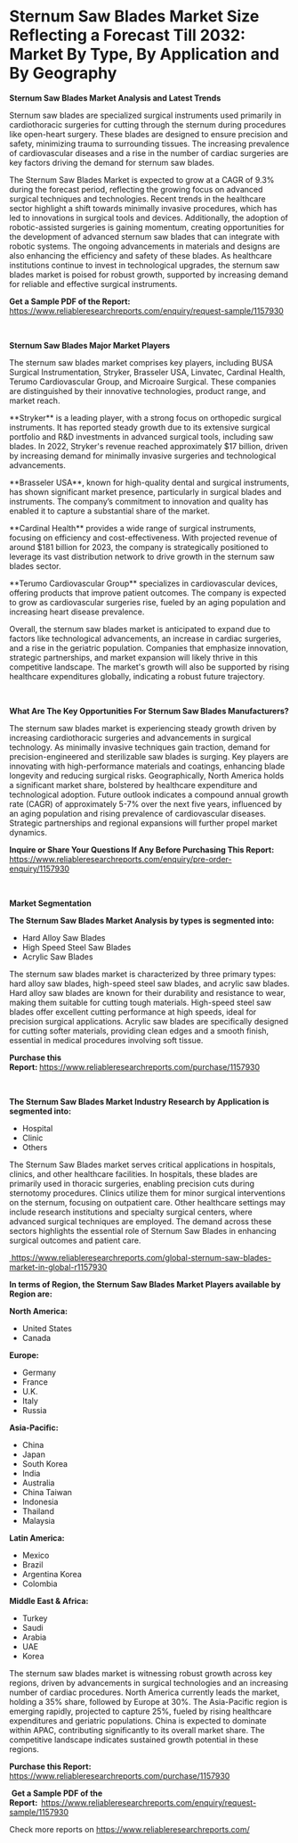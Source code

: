 <p><h1>Sternum Saw Blades Market Size Reflecting a Forecast Till 2032: Market By Type, By Application and By Geography</h1></p><p><strong>Sternum Saw Blades Market Analysis and Latest Trends</strong></p>
<p><p>Sternum saw blades are specialized surgical instruments used primarily in cardiothoracic surgeries for cutting through the sternum during procedures like open-heart surgery. These blades are designed to ensure precision and safety, minimizing trauma to surrounding tissues. The increasing prevalence of cardiovascular diseases and a rise in the number of cardiac surgeries are key factors driving the demand for sternum saw blades.</p><p>The Sternum Saw Blades Market is expected to grow at a CAGR of 9.3% during the forecast period, reflecting the growing focus on advanced surgical techniques and technologies. Recent trends in the healthcare sector highlight a shift towards minimally invasive procedures, which has led to innovations in surgical tools and devices. Additionally, the adoption of robotic-assisted surgeries is gaining momentum, creating opportunities for the development of advanced sternum saw blades that can integrate with robotic systems. The ongoing advancements in materials and designs are also enhancing the efficiency and safety of these blades. As healthcare institutions continue to invest in technological upgrades, the sternum saw blades market is poised for robust growth, supported by increasing demand for reliable and effective surgical instruments.</p></p>
<p><strong>Get a Sample PDF of the Report:&nbsp;</strong> <a href="https://www.reliableresearchreports.com/enquiry/request-sample/1157930?utm_campaign=3261&utm_medium=2&utm_source=Github&utm_content=ia&utm_term=04032025&utm_id=sternum-saw-blades">https://www.reliableresearchreports.com/enquiry/request-sample/1157930</a></p>
<p>&nbsp;</p>
<p><strong>Sternum Saw Blades Major Market Players</strong></p>
<p><p>The sternum saw blades market comprises key players, including BUSA Surgical Instrumentation, Stryker, Brasseler USA, Linvatec, Cardinal Health, Terumo Cardiovascular Group, and Microaire Surgical. These companies are distinguished by their innovative technologies, product range, and market reach.</p><p>**Stryker** is a leading player, with a strong focus on orthopedic surgical instruments. It has reported steady growth due to its extensive surgical portfolio and R&D investments in advanced surgical tools, including saw blades. In 2022, Stryker's revenue reached approximately $17 billion, driven by increasing demand for minimally invasive surgeries and technological advancements.</p><p>**Brasseler USA**, known for high-quality dental and surgical instruments, has shown significant market presence, particularly in surgical blades and instruments. The company’s commitment to innovation and quality has enabled it to capture a substantial share of the market.</p><p>**Cardinal Health** provides a wide range of surgical instruments, focusing on efficiency and cost-effectiveness. With projected revenue of around $181 billion for 2023, the company is strategically positioned to leverage its vast distribution network to drive growth in the sternum saw blades sector.</p><p>**Terumo Cardiovascular Group** specializes in cardiovascular devices, offering products that improve patient outcomes. The company is expected to grow as cardiovascular surgeries rise, fueled by an aging population and increasing heart disease prevalence.</p><p>Overall, the sternum saw blades market is anticipated to expand due to factors like technological advancements, an increase in cardiac surgeries, and a rise in the geriatric population. Companies that emphasize innovation, strategic partnerships, and market expansion will likely thrive in this competitive landscape. The market's growth will also be supported by rising healthcare expenditures globally, indicating a robust future trajectory.</p></p>
<p>&nbsp;</p>
<p><strong>What Are The Key Opportunities For Sternum Saw Blades Manufacturers?</strong></p>
<p><p>The sternum saw blades market is experiencing steady growth driven by increasing cardiothoracic surgeries and advancements in surgical technology. As minimally invasive techniques gain traction, demand for precision-engineered and sterilizable saw blades is surging. Key players are innovating with high-performance materials and coatings, enhancing blade longevity and reducing surgical risks. Geographically, North America holds a significant market share, bolstered by healthcare expenditure and technological adoption. Future outlook indicates a compound annual growth rate (CAGR) of approximately 5-7% over the next five years, influenced by an aging population and rising prevalence of cardiovascular diseases. Strategic partnerships and regional expansions will further propel market dynamics.</p></p>
<p><strong>Inquire or Share Your Questions If Any Before Purchasing This Report:</strong> <a href="https://www.reliableresearchreports.com/enquiry/pre-order-enquiry/1157930?utm_campaign=3261&utm_medium=2&utm_source=Github&utm_content=ia&utm_term=04032025&utm_id=sternum-saw-blades">https://www.reliableresearchreports.com/enquiry/pre-order-enquiry/1157930</a></p>
<p>&nbsp;</p>
<p><strong>Market Segmentation</strong></p>
<p><strong>The Sternum Saw Blades Market Analysis by types is segmented into:</strong></p>
<p><ul><li>Hard Alloy Saw Blades</li><li>High Speed Steel Saw Blades</li><li>Acrylic Saw Blades</li></ul></p>
<p><p>The sternum saw blades market is characterized by three primary types: hard alloy saw blades, high-speed steel saw blades, and acrylic saw blades. Hard alloy saw blades are known for their durability and resistance to wear, making them suitable for cutting tough materials. High-speed steel saw blades offer excellent cutting performance at high speeds, ideal for precision surgical applications. Acrylic saw blades are specifically designed for cutting softer materials, providing clean edges and a smooth finish, essential in medical procedures involving soft tissue.</p></p>
<p><strong>Purchase this Report:&nbsp;</strong><a href="https://www.reliableresearchreports.com/purchase/1157930?utm_campaign=3261&utm_medium=2&utm_source=Github&utm_content=ia&utm_term=04032025&utm_id=sternum-saw-blades">https://www.reliableresearchreports.com/purchase/1157930</a></p>
<p>&nbsp;</p>
<p><strong>The Sternum Saw Blades Market Industry Research by Application is segmented into:</strong></p>
<p><ul><li>Hospital</li><li>Clinic</li><li>Others</li></ul></p>
<p><p>The Sternum Saw Blades market serves critical applications in hospitals, clinics, and other healthcare facilities. In hospitals, these blades are primarily used in thoracic surgeries, enabling precision cuts during sternotomy procedures. Clinics utilize them for minor surgical interventions on the sternum, focusing on outpatient care. Other healthcare settings may include research institutions and specialty surgical centers, where advanced surgical techniques are employed. The demand across these sectors highlights the essential role of Sternum Saw Blades in enhancing surgical outcomes and patient care.</p></p>
<p><a href="https://www.reliableresearchreports.com/global-sternum-saw-blades-market-in-global-r1157930?utm_campaign=3261&utm_medium=2&utm_source=Github&utm_content=ia&utm_term=04032025&utm_id=sternum-saw-blades">&nbsp;https://www.reliableresearchreports.com/global-sternum-saw-blades-market-in-global-r1157930</a></p>
<p><strong>In terms of Region, the Sternum Saw Blades Market Players available by Region are:</strong></p>
<p>
    <p> <strong> North America: </strong>
        <ul>
            <li>United States</li>
            <li>Canada</li>
        </ul>
        </p> 
    <p> <strong> Europe: </strong>
        <ul>
            <li>Germany</li>
            <li>France</li>
            <li>U.K.</li>
            <li>Italy</li>
            <li>Russia</li>
        </ul>
        </p> 
    <p> <strong> Asia-Pacific: </strong>
        <ul>
            <li>China</li>
            <li>Japan</li>
            <li>South Korea</li>
            <li>India</li>
            <li>Australia</li>
            <li>China Taiwan</li>
            <li>Indonesia</li>
            <li>Thailand</li>
            <li>Malaysia</li>
        </ul>
        </p> 
    <p> <strong> Latin America: </strong>
        <ul>
            <li>Mexico</li>
            <li>Brazil</li>
            <li>Argentina Korea</li>
            <li>Colombia</li>
        </ul>
        </p> 
    <p> <strong> Middle East & Africa: </strong>
        <ul>
            <li>Turkey</li>
            <li>Saudi</li>
            <li>Arabia</li>
            <li>UAE</li>
            <li>Korea</li>
        </ul>
    </p>
    </p>
<p><p>The sternum saw blades market is witnessing robust growth across key regions, driven by advancements in surgical technologies and an increasing number of cardiac procedures. North America currently leads the market, holding a 35% share, followed by Europe at 30%. The Asia-Pacific region is emerging rapidly, projected to capture 25%, fueled by rising healthcare expenditures and geriatric populations. China is expected to dominate within APAC, contributing significantly to its overall market share. The competitive landscape indicates sustained growth potential in these regions.</p></p>
<p><strong>Purchase this Report: </strong><a href="https://www.reliableresearchreports.com/purchase/1157930?utm_campaign=3261&utm_medium=2&utm_source=Github&utm_content=ia&utm_term=04032025&utm_id=sternum-saw-blades">https://www.reliableresearchreports.com/purchase/1157930</a></p>
<p>&nbsp;<strong>Get a Sample PDF of the Report:&nbsp;&nbsp;</strong><a href="https://www.reliableresearchreports.com/enquiry/request-sample/1157930?utm_campaign=3261&utm_medium=2&utm_source=Github&utm_content=ia&utm_term=04032025&utm_id=sternum-saw-blades">https://www.reliableresearchreports.com/enquiry/request-sample/1157930</a></p>
<p><strong></strong></p>
<p>Check more reports on <a href="https://www.reliableresearchreports.com/?utm_campaign=3261&utm_medium=2&utm_source=Github&utm_content=ia&utm_term=04032025&utm_id=sternum-saw-blades">https://www.reliableresearchreports.com/</a></p>